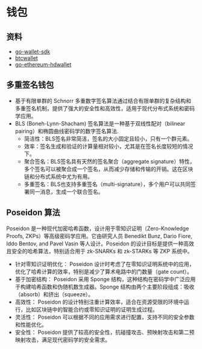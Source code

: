 # 钱包

## 资料
- [go-wallet-sdk](https://github.com/okx/go-wallet-sdk)
- [btcwallet](https://github.com/btcsuite/btcwallet)
- [go-ethereum-hdwallet](https://github.com/miguelmota/go-ethereum-hdwallet)


## 多重签名钱包
- 基于有限单群的 Schnorr 多重数字签名算法通过结合有限单群的复杂结构和多重签名机制，提供了强大的安全性和高效性，适用于现代分布式系统和密码学应用。
- BLS (Boneh-Lynn-Shacham) 签名算法是一种基于双线性配对（bilinear pairing）和椭圆曲线密码学的数字签名算法.
  - 简洁性：BLS签名非常简洁，签名的大小固定且较小，只有一个群元素。 
  - 效率：签名生成和验证的计算量相对较小，尤其是在签名长度较短的情况下。
  - 聚合签名：BLS签名具有天然的签名聚合（aggregate signature）特性，多个签名可以被聚合成一个签名，从而减少存储和传输的开销。这在区块链和分布式系统中尤为有用。
  - 多重签名：BLS也支持多重签名（multi-signature），多个用户可以共同签署同一消息，生成一个联合签名。

## Poseidon 算法
Poseidon 是一种现代加密哈希函数，设计用于零知识证明（Zero-Knowledge Proofs, ZKPs）等高级密码学应用。它由研究人员 Benedikt Bunz, Dario Fiore, Iddo Bentov, and Pavel Vasin 等人设计。Poseidon 的设计目标是提供一种高效且安全的哈希算法，特别适合用于 zk-SNARKs 和 zk-STARKs 等 ZKP 系统中。

- 针对零知识证明优化： Poseidon 设计时考虑了在零知识证明系统中的应用，优化了哈希计算的效率，特别是减少了算术电路中的门数量（gate count）。
- 基于加密结构： Poseidon 采用 Sponge 结构，这种结构在密码学中广泛应用于构建哈希函数和伪随机数生成器。Sponge 结构由两个主要阶段组成：吸收（absorb）和挤出（squeeze）。
- 高效性： Poseidon 的设计特别注重计算效率，适合在资源受限的环境中运行，比如区块链中的智能合约或零知识证明的证明生成过程。
- 灵活性： Poseidon 可以根据不同的应用需求进行配置，支持不同的安全参数和性能优化。
- 安全性： Poseidon 提供了较高的安全性，抗碰撞攻击、预映射攻击和第二预映射攻击，满足现代密码学的安全需求。

